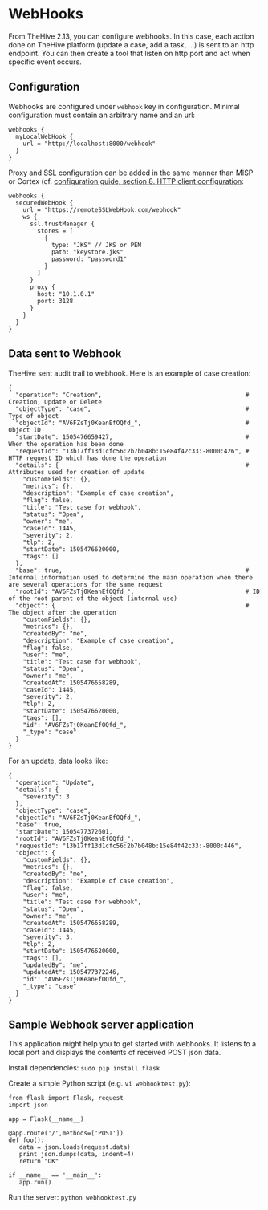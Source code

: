 # WebHooks

From TheHive 2.13, you can configure webhooks. In this case, each action done on
TheHive platform (update a case, add a task, ...) is sent to an http endpoint.
You can then create a tool that listen on http port and act when specific event
occurs.

## Configuration

Webhooks are configured under `webhook` key in configuration. Minimal
configuration must contain an arbitrary name and an url:
```
webhooks {
  myLocalWebHook {
    url = "http://localhost:8000/webhook"
  }
}
```

Proxy and SSL configuration can be added in the same manner than MISP or Cortex
(cf. [configuration guide, section 8. HTTP client configuration](configuration.md#8-http-client-configuration):

```
webhooks {
  securedWebHook {
    url = "https://remoteSSLWebHook.com/webhook"
    ws {
      ssl.trustManager {
        stores = [
          {
            type: "JKS" // JKS or PEM
            path: "keystore.jks"
            password: "password1"
          }
        ]
      }
      proxy {
        host: "10.1.0.1"
        port: 3128
      }
    }
  }
}
```

## Data sent to Webhook

TheHive sent audit trail to webhook. Here is an example of case creation:
```
{
  "operation": "Creation",                                        # Creation, Update or Delete
  "objectType": "case",                                           # Type of object
  "objectId": "AV6FZsTj0KeanEfOQfd_",                             # Object ID
  "startDate": 1505476659427,                                     # When the operation has been done
  "requestId": "13b17ff13d1cfc56:2b7b048b:15e84f42c33:-8000:426", # HTTP request ID which has done the operation
  "details": {                                                    # Attributes used for creation of update
    "customFields": {},
    "metrics": {},
    "description": "Example of case creation",
    "flag": false,
    "title": "Test case for webhook",
    "status": "Open",
    "owner": "me",
    "caseId": 1445,
    "severity": 2,
    "tlp": 2,
    "startDate": 1505476620000,
    "tags": []
  },
  "base": true,                                                   # Internal information used to determine the main operation when there are several operations for the same request
  "rootId": "AV6FZsTj0KeanEfOQfd_",                               # ID of the root parent of the object (internal use)
  "object": {                                                     # The object after the operation
    "customFields": {},
    "metrics": {},
    "createdBy": "me",
    "description": "Example of case creation",
    "flag": false,
    "user": "me",
    "title": "Test case for webhook",
    "status": "Open",
    "owner": "me",
    "createdAt": 1505476658289,
    "caseId": 1445,
    "severity": 2,
    "tlp": 2,
    "startDate": 1505476620000,
    "tags": [],
    "id": "AV6FZsTj0KeanEfOQfd_",
    "_type": "case"
  }
}
```

For an update, data looks like:
```
{
  "operation": "Update",
  "details": {
    "severity": 3
  },
  "objectType": "case",
  "objectId": "AV6FZsTj0KeanEfOQfd_",
  "base": true,
  "startDate": 1505477372601,
  "rootId": "AV6FZsTj0KeanEfOQfd_",
  "requestId": "13b17ff13d1cfc56:2b7b048b:15e84f42c33:-8000:446",
  "object": {
    "customFields": {},
    "metrics": {},
    "createdBy": "me",
    "description": "Example of case creation",
    "flag": false,
    "user": "me",
    "title": "Test case for webhook",
    "status": "Open",
    "owner": "me",
    "createdAt": 1505476658289,
    "caseId": 1445,
    "severity": 3,
    "tlp": 2,
    "startDate": 1505476620000,
    "tags": [],
    "updatedBy": "me",
    "updatedAt": 1505477372246,
    "id": "AV6FZsTj0KeanEfOQfd_",
    "_type": "case"
  }
}
```
## Sample Webhook server application
This application might help you to get started with webhooks.
It listens to a local port and displays the contents of received POST json data.

Install dependencies:
`sudo pip install flask`

Create a simple Python script (e.g. `vi webhooktest.py`):
```
from flask import Flask, request
import json

app = Flask(__name__)

@app.route('/',methods=['POST'])
def foo():
   data = json.loads(request.data)
   print json.dumps(data, indent=4)
   return "OK"

if __name__ == '__main__':
   app.run()

```

Run the server:
`python webhooktest.py`
